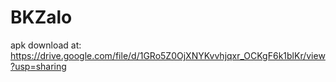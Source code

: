 # BKZalo
apk download at: https://drive.google.com/file/d/1GRo5Z0OjXNYKvvhjqxr_OCKgF6k1blKr/view?usp=sharing
